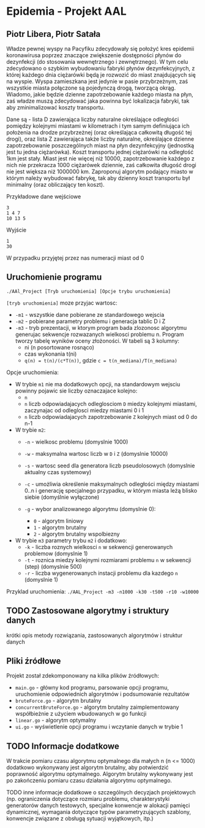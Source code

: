 # Epidemia - Projekt AAL
## Piotr Libera, Piotr Satała

Władze pewnej wyspy na Pacyfiku zdecydowały się położyć kres epidemii koronawirusa poprzez znaczące zwiększenie dostępności płynów do dezynfekcji (do stosowania wewnętrznego i zewnętrznego). W tym celu zdecydowano o szybkim wybudowaniu fabryki płynów dezynfekcyjnych,
z której każdego dnia ciężarówki będą je rozwozić do miast znajdujących się na wyspie. Wyspa zamieszkana jest jedynie w pasie przybrzeżnym, zaś wszystkie miasta połączone są pojedynczą drogą, tworzącą okrąg. Wiadomo, jakie będzie dzienne zapotrzebowanie każdego
miasta na płyn, zaś władze muszą zdecydować jaka powinna być lokalizacja fabryki, tak aby zminimalizować koszty transportu.

Dane są - lista D zawierająca liczby naturalne określające odległości pomiędzy kolejnymi miastami w kilometrach i tym samym definiująca ich położenia na drodze przybrzeżnej (oraz określająca całkowitą długość tej drogi), oraz lista Z zawierająca także liczby naturalne,
określające dzienne zapotrzebowanie poszczególnych miast na płyn dezynfekcyjny (jednostką jest tu jedna ciężarówka). Koszt transportu jednej ciężarówki na odległość 1km jest stały. Miast jest nie więcej niż 10000, zapotrzebowanie każdego z nich nie przekracza
1000 ciężarówek dziennie, zaś całkowita długość drogi nie jest większa niż 1000000 km. Zaproponuj algorytm podający miasto w którym należy wybudować fabrykę, tak aby dzienny koszt transportu był minimalny (oraz obliczający ten koszt).

Przykładowe dane wejściowe
```
3
1 4 7
10 13 5
```
Wyjście
```
1
30
```
W przypadku przyjętej przez nas numeracji miast od 0


## Uruchomienie programu
`./AAl_Project [Tryb uruchomienia] [Opcje trybu uruchomienia]`

`[tryb uruchomienia]` moze przyjac wartosc:
- `-m1` - wszystkie dane pobierane ze standardowego wejscia
- `-m2` - pobierane parametry problemu i generacja tablic D i Z
- `-m3` - tryb prezentacji, w ktorym program bada zlozonosc algorytmu generujac sekwencje rozwazanych wielkosci problemu n. Program tworzy tabelę wyników oceny złożoności. W tabeli są 3 kolumny:
    - ni (n posortowane rosnąco)
    - czas wykonania t(ni)
    - `q(n) = t(n)/(c*T(n))`, gdzie `c = t(n_mediana)/T(n_mediana)`

Opcje uruchomienia:
- W trybie `m1` nie ma dodatkowych opcji, na standardowym wejsciu powinny pojawic sie liczby oznaczajace kolejno:
	- `n`
	- `n` liczb odpowiadajacych odleglosciom `D` miedzy kolejnymi miastami, zaczynajac od odleglosci miedzy miastami 0 i 1
	- `n` liczb odpowiadajacych zapotrzebowanie `Z` kolejnych miast od 0 do n-1
- W trybie `m2`:
	- `-n` - wielkosc problemu (domyslnie 1000)
	- `-w` - maksymalna wartosc liczb w `D` i `Z` (domyslnie 10000)
	- `-s` - wartosc seed dla generatora liczb pseudolosowych (domyslnie aktualny czas systemowy)
    - `-c` - umożliwia określenie maksymalnych odległości między miastami 0..n i generację specjalnego przypadku, w którym miasta leżą blisko siebie (domyślnie wyłączone)

	- `-g` - wybor analizowanego algorytmu (domyslnie 0):
		- `0` - algorytm liniowy
		- `1` - algorytm brutalny
		- `2` - algorytm brutalny wspolbiezny
- W trybie `m3` parametry trybu `m2` i dodatkowo:
	- `-k` - liczba roznych wielkosci `n` w sekwencji generowanych problemow (domyslnie 1)
	- `-t` - roznica miedzy kolejnymi rozmiarami problemu `n` w sekwencji (step) (domyslnie 500)
	- `-r` - liczba wygenerowanych instacji problemu dla kazdego `n` (domyslnie 1)

Przyklad uruchomienia: `./AAL_Project -m3 -n1000 -k30 -t500 -r10 -w10000`

## TODO Zastosowane algorytmy i struktury danych 
krótki opis metody rozwiązania,  zastosowanych algorytmów i struktur danych

## Pliki źródłowe
Projekt został zdekomponowany na kilka plików źródłowych:
- `main.go` - główny kod programu, parsowanie opcji programu, uruchomienie odpowiednich algorytmów i podsumowanie rezultatów
- `bruteForce.go` - algorytm brutalny
- `concurrentBruteForce.go` - algorytm brutalny zaimplementowany współbieżnie z użyciem wbudowanych w go funkcji
- `linear.go` - algorytm optymalny
- `ui.go` - wyświetlenie opcji programu i wczytanie danych w trybie 1


## TODO Informacje dodatkowe
W trakcie pomiaru czasu algorytmu optymalnego dla małych n (n <= 1000) dodatkowo wykonywany jest algorytm brutalny, aby potwierdzić poprawność algorytmu optymalnego. Algorytm brutalny wykonywany jest po zakończeniu pomiaru czasu działania algorytmu optymalnego.


TODO inne informacje dodatkowe o szczególnych decyzjach projektowych (np. ograniczenia dotyczące rozmiaru  problemu,  charakterystyki  generatorów  danych  testowych,  specjalne  konwencje  w alokacji  pamięci  dynamicznej,  wymagania  dotyczące  typów  parametryzujących    szablony,  konwencje związane z obsługą sytuacji wyjątkowych, itp.)